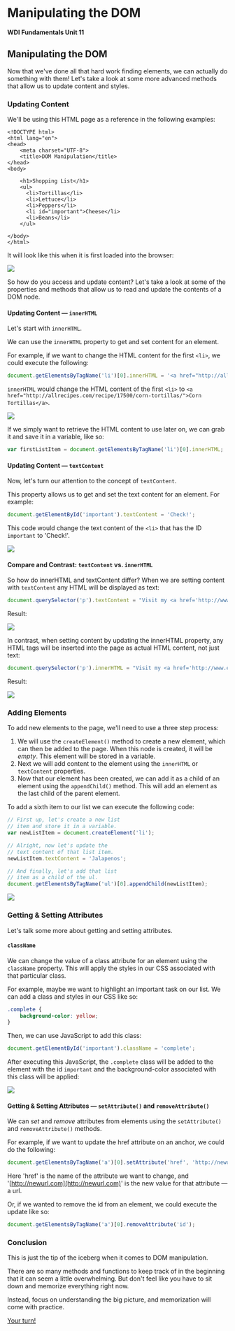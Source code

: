 # Manipulating the DOM

**WDI Fundamentals Unit 11**

## Manipulating the DOM

Now that we've done all that hard work finding elements, we can actually do something with them! Let's take a look at some more advanced methods that allow us to update content and styles.

### Updating Content

We'll be using this HTML page as a reference in the following examples:

```markup
<!DOCTYPE html>
<html lang="en">
<head>
    <meta charset="UTF-8">
    <title>DOM Manipulation</title>
</head>
<body>

    <h1>Shopping List</h1>
    <ul>
      <li>Tortillas</li>
      <li>Lettuce</li>
      <li>Peppers</li>
      <li id="important">Cheese</li>
      <li>Beans</li>
    </ul>

</body>
</html>
```

It will look like this when it is first loaded into the browser:

![](../../.gitbook/assets/shopping-list-initial.png)

So how do you access and update content? Let's take a look at some of the properties and methods that allow us to read and update the contents of a DOM node.

#### Updating Content — `innerHTML`

Let's start with `innerHTML`.

We can use the `innerHTML` property to get and set content for an element.

For example, if we want to change the HTML content for the first `<li>`, we could execute the following:

```javascript
document.getElementsByTagName('li')[0].innerHTML = '<a href="http://allrecipes.com/recipe/17500/corn-tortillas/">Corn Tortillas</a>';
```

`innerHTML` would change the HTML content of the first `<li>` to `<a href="http://allrecipes.com/recipe/17500/corn-tortillas/">Corn Tortillas</a>`.

![](../../.gitbook/assets/inner-html.png)

If we simply want to retrieve the HTML content to use later on, we can grab it and save it in a variable, like so:

```javascript
var firstListItem = document.getElementsByTagName('li')[0].innerHTML;
```

#### Updating Content —  `textContent`

Now, let's turn our attention to the concept of `textContent`.

This property allows us to get and set the text content for an element. For example:

```javascript
document.getElementById('important').textContent = 'Check!';
```

This code would change the text content of the `<li>` that has the ID `important` to 'Check!'.

![](../../.gitbook/assets/text-content.png)

#### Compare and Contrast: `textContent` vs. `innerHTML`

So how do innerHTML and textContent differ? When we are setting content with `textContent` any HTML will be displayed as text:

```javascript
document.querySelector('p').textContent = "Visit my <a href='http://www.example.com'>Site</a>";
```

Result:

![](http://circuits-assets.generalassemb.ly/prod/asset/5149/textContent.png)

In contrast, when setting content by updating the innerHTML property, any HTML tags will be inserted into the page as actual HTML content, not just text:

```javascript
document.querySelector('p').innerHTML = "Visit my <a href='http://www.example.com'>Site</a>";
```

Result:

![](http://circuits-assets.generalassemb.ly/prod/asset/5150/innerHTML.png)

### Adding Elements

To add new elements to the page, we'll need to use a three step process:

1. We will use the `createElement()` method to create a new element, which can then be added to the page. When this node is created, it will be _empty_. This element will be stored in a variable.
2. Next we will add content to the element using the `innerHTML` or `textContent` properties.
3. Now that our element has been created, we can add it as a child of an element using the `appendChild()` method. This will add an element as the last child of the parent element.

To add a sixth item to our list we can execute the following code:

```javascript
// First up, let's create a new list
// item and store it in a variable.
var newListItem = document.createElement('li');

// Alright, now let's update the
// text content of that list item.
newListItem.textContent = 'Jalapenos';

// And finally, let's add that list
// item as a child of the ul.
document.getElementsByTagName('ul')[0].appendChild(newListItem);
```

![](../../.gitbook/assets/adding-elements.png)

### Getting & Setting Attributes

Let's talk some more about getting and setting attributes.

#### `className`

We can change the value of a class attribute for an element using the `className` property. This will apply the styles in our CSS associated with that particular class.

For example, maybe we want to highlight an important task on our list. We can add a class and styles in our CSS like so:

```css
.complete {
    background-color: yellow;
}
```

Then, we can use JavaScript to add this class:

```javascript
document.getElementById('important').className = 'complete';
```

After executing this JavaScript, the `.complete` class will be added to the element with the id `important` and the background-color associated with this class will be applied:

![](../../.gitbook/assets/class-name.png)

#### Getting & Setting Attributes — `setAttribute()` and `removeAttribute()`

We can _set_ and _remove_ attributes from elements using the `setAttribute()` and `removeAttribute()` methods.

For example, if we want to update the href attribute on an anchor, we could do the following:

```javascript
document.getElementsByTagName('a')[0].setAttribute('href', 'http://newurl.com');
```

Here 'href' is the name of the attribute we want to change, and '[http://newurl.com](http://newurl.com)' is the new value for that attribute — a url.

Or, if we wanted to remove the id from an element, we could execute the update like so:

```javascript
document.getElementsByTagName('a')[0].removeAttribute('id');
```

### Conclusion

This is just the tip of the iceberg when it comes to DOM manipulation.

There are so many methods and functions to keep track of in the beginning that it can seem a little overwhelming. But don't feel like you have to sit down and memorize everything right now.

Instead, focus on understanding the big picture, and memorization will come with practice.

[Your turn!](manipulating-the-dom-exercise.md)

